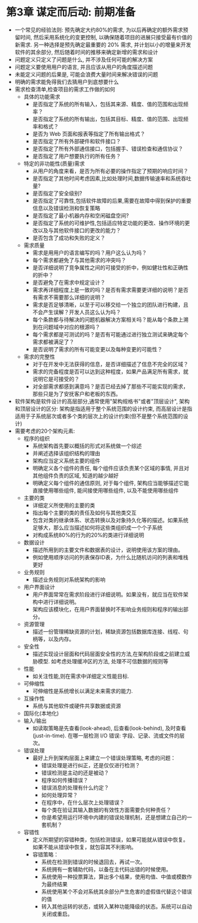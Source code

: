 <!--
 * @Author: summericeyl summericeyl@gmail.com
 * @Date: 2024-05-05 20:11:13
 * @LastEditors: summericeyl summericeyl@gmail.com
 * @LastEditTime: 2024-05-19 22:12:04
 * @FilePath: \undefinedf:\Articles\Github\ProgrammerNotes\content\《代码大全》读书笔记\README.md
 * @Description: 这是默认设置,请设置`customMade`, 打开koroFileHeader查看配置 进行设置: https://github.com/OBKoro1/koro1FileHeader/wiki/%E9%85%8D%E7%BD%AE
-->
# 第3章 谋定而后动: 前期准备
* 一个常见的经验法则: 预先确定大约80%的需求, 为以后再确定的额外需求预留时间, 然后采用系统化的变更控制, 以确保随着项目的进展只接受最有价值的新需求. 另一种选择是预先确定最重要的 20% 需求, 并计划以小的增量来开发软件的其余部分, 然后随着时间的推移来确定新增的需求和设计
* 问题定义只定义了问题是什么, 并不涉及任何可能的解决方案
* 问题定义要使用用户的语言, 并且应该从用户的角度描述问题
* 未能定义问题的后果是, 可能会浪费大量时间来解决错误的问题
* 明确的需求能免得我们去猜用户到底想要什么
* 需求检查清单,检查项目的需求工作做的如何
    - 具体的功能需求
      - 是否指定了系统的所有输入，包括其来源、精度、值的范围和出现频率？
      - 是否指定了系统的所有输出，包括其目标、精度、值的范围、出现频率和格式？
      - 是否为 Web 页面和报表等指定了所有输出格式？
      - 是否指定了所有外部硬件和软件接口？
      - 是否指定了所有外部通信接口，包括握手、错误检查和通信协议？
      - 是否指定了用户想要执行的所有任务？
    - 特定的非功能性(质量)需求
        - 从用户的角度来看，是否为所有必要的操作指定了预期的响应时间？
        - 是否指定了其他时间考虑因素,比如处理时间,数据传输速率和系统吞吐量?
        - 是否指定了安全级别?
        - 是否指定了可靠性,包括软件故障的后果,需要在故障中得到保护的重要信息以及错误检测和恢复策略
        - 是否指定了最小机器内存和空闲磁盘空间?
        - 是否指定了系统的可维护性,包括适应特定功能的更改、操作环境的更改以及与其他软件接口的更改的能力？
        - 是否包含了成功和失败的定义？
    - 需求质量
        - 需求是用用户的语言编写的吗？用户这么认为吗？
        - 每个需求都避免了与其他需求的冲突吗？
        - 是否详细说明了竞争属性之间的可接受的折中，例如健壮性和正确性的折中？
        - 是否避免了在需求中规定设计？
        - 需求再详细程度上是一致的吗？是否有需求需要更详细的说明？是否有需求不需要那么详细的说明？
        - 需求是否足够清晰，以至于可以移交给一个独立的团队进行构建，且不会产生误解？开发人员这么认为吗？
        - 每个条款都与待解决的问题机器解决方案相关吗？能从每个条款上溯到在问题域中对应的根源吗？
        - 每个需求都是可测试的吗？是否有可能通过进行独立测试来确定每个需求都被满足了？
        - 是否说明了需求的所有可能变更以及每种变更的可能性？
    - 需求的完整性
      - 对于在开发中无法获得的信息，是否详细描述了信息不完全的区域？
      - 需求的完备程度是否可以达到这种程度，如果产品满足所有需求，就说明它是可接受的？
      - 对全部需求都感到满意吗？是否已经去掉了那些不可能实现的需求，那些只是为了安抚客户和老板的东西。
* 软件架构是软件设计的高层部分,通常使用"架构规格书"或者"顶层设计", 架构和顶层设计的区分: 架构是指适用于整个系统范围的设计约束, 而高层设计是指适用于子系统层次或者多个类的层次上的设计约束(但不是整个系统范围的设计)
* 需要考虑的20个架构元素:
  - 程序的组织
    - 系统架构首先要以概括的形式对系统做一个综述
    - 并阐述选择该组织结构的理由
    - 架构应当定义系统主要的组件
    - 明确定义各个组件的责任, 每个组件应该负责某个区域的事情, 并且对其他组件负责的区域, 知道的越少越好
    - 明确定义每个组件的通信原则, 对于每个组件, 架构应当能够描述它能直接使用哪些组件, 能间接使用哪些组件, 以及不能使用哪些组件
  - 主要的类
    - 详细定义所使用的主要的类
    - 指出每个主要的类的责任及如何与其他类交互
    - 包含对类的继承体系、状态转换以及对象持久化等的描述。如果系统足够大，那么应当描述如何将这些类组织成一个个子系统
    - 对构成系统80%的行为的20%的类进行详细说明
  - 数据设计
    - 描述所用到的主要文件和数据表的设计，说明使用该方案的理由。
    - 例如使用顺序访问的列表保存ID表，为什么比随机访问的列表和堆栈更好
  - 业务规则
    - 描述业务规则对系统架构的影响
  - 用户界面设计
    - 用户界面常常在需求阶段进行详细说明。如果没有，就应当在软件架构中进行详细说明。
    - 架构应该模块化，在用户界面替换时不影响业务规则和程序的输出部分。
  - 资源管理
    - 描述一份管理稀缺资源的计划，稀缺资源包括数据库连接、线程、句柄等，以及内存。
  - 安全性
    - 描述实现设计层面和代码层面安全性的方法,在架构阶段或之前建立威胁模型. 如考虑处理缓冲区的方法, 处理不可信数据的规则等
  - 性能
    - 如关注性能,则在需求中详细定义性能目标.
  - 可伸缩性
    - 可伸缩性是系统增长以满足未来需求的能力.
  - 互操作性
    - 系统与其他软件或硬件共享数据或资源
  - 国际化(本地化)
  - 输入/输出
    - 如读取策略是先查看(look-ahead), 后查看(look-behind), 及时查看(just-in-time). 在哪一层检测 I/O 错误: 字段、记录、流或文件的层次。
  - 错误处理
    - 最好上升到架构层面上来建立一个错误处理策略, 考虑的问题：
      - 错误处理是进行纠正，还是仅仅进行检测？
      - 错误检测是主动的还是被动？
      - 程序如何传播错误？
      - 错误消息的处理有什么约定？
      - 如何处理异常？
      - 在程序中，在什么层次上处理错误？
      - 每个类在验证其输入数据的有效性方面需要负何种责任？
      - 你是希望用运行环境中内建的错误处理机制，还是想建立自己的一套机制？
  - 容错性
    - 定义所期望的容错种类，包括检测错误，如果可能就从错误中恢复。如果不能从错误中恢复，就包容其不利影响。
    - 容错策略：
      - 系统在检测到错误的时候退回去，再试一次。
      - 系统拥有一套辅助代码，以备在主代码出错的时候使用。
      - 系统使用一种投票算法，算出多个结果，使用均值、中值或模数作为最终结果
      - 系统使用某个不会对系统其余部分产生危害的虚假值代替这个错误的值
      - 转入其他运转的状态，或转入某种功能降级的状态。系统可以自动关闭或重启。